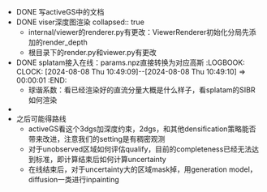 - DONE 写activeGS中的文档
- DONE viser深度图渲染
  collapsed:: true
	- internal/viewer的renderer.py有更改：ViewerRenderer初始化分局先添加的render_depth
	- 根目录下的render.py和viewer.py有更改
- DONE splatam接入在线：params.npz直接转换为对应高斯
  :LOGBOOK:
  CLOCK: [2024-08-08 Thu 10:49:09]--[2024-08-08 Thu 10:49:10] =>  00:00:01
  :END:
	- 球谐系数：看已经渲染好的直流分量大概是什么样子，看splatam的SIBR如何渲染
-
- 之后可能得路线
	- activeGS看这个3dgs加深度约束，2dgs，和其他densification策略能否带来改进，注意我们的setting是有稠密观测
	- 对于unobserved区域如何评估qualify，目前的completeness已经无法达到标准，即计算结束后如何计算uncertainty
	- 在线结束后，对于uncertainty大的区域mask掉，用generation model，diffusion一类进行inpainting